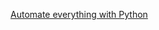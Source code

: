 
[Automate everything with Python](https://www.udemy.com/course/automate-everything-with-python/)


